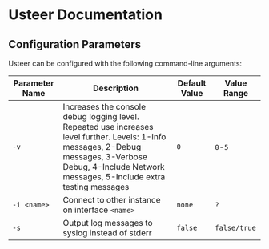 # Usteer Documentation

## Configuration Parameters

 Usteer can be configured with the following command-line arguments:

| Parameter Name | Description | Default Value | Value Range |
|----------------|-------------|---------------|-------------|
| `-v` | Increases the console debug logging level. Repeated use increases level further. Levels: 1-Info messages, 2-Debug messages, 3-Verbose Debug, 4-Include Network messages, 5-Include extra testing messages | `0` |  `0`-`5` |
| `-i <name>`  | Connect to other instance on interface `<name>` | `none` | `?` |
| `-s` | Output log messages to syslog instead of stderr | `false` | `false/true` |